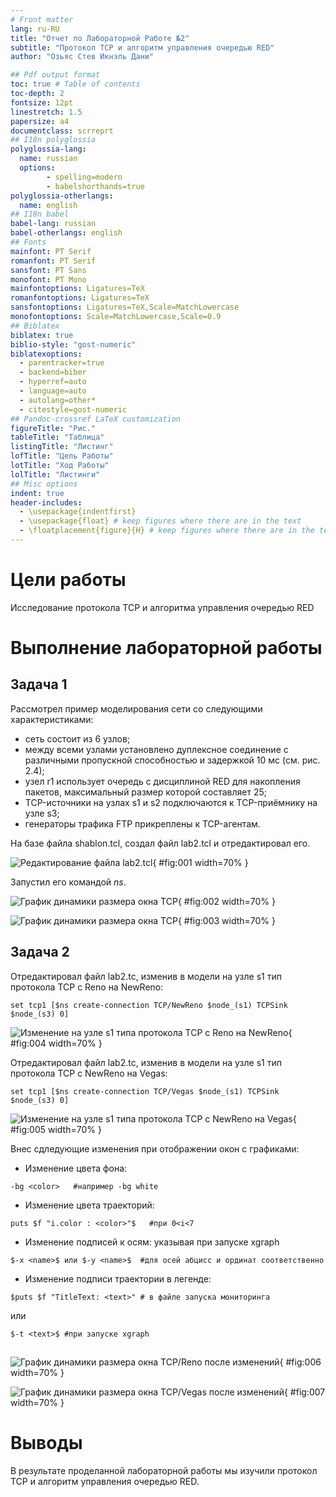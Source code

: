 ```yaml
---
# Front matter
lang: ru-RU
title: "Отчет по Лабораторной Работе №2"
subtitle: "Протокол TCP и алгоритм управления очередью RED"
author: "Озьяс Стев Икнэль Дани"

## Pdf output format
toc: true # Table of contents
toc-depth: 2
fontsize: 12pt
linestretch: 1.5
papersize: a4
documentclass: scrreprt
## I18n polyglossia
polyglossia-lang:
  name: russian
  options:
        - spelling=modern
        - babelshorthands=true
polyglossia-otherlangs:
  name: english
## I18n babel
babel-lang: russian
babel-otherlangs: english
## Fonts
mainfont: PT Serif
romanfont: PT Serif
sansfont: PT Sans
monofont: PT Mono
mainfontoptions: Ligatures=TeX
romanfontoptions: Ligatures=TeX
sansfontoptions: Ligatures=TeX,Scale=MatchLowercase
monofontoptions: Scale=MatchLowercase,Scale=0.9
## Biblatex
biblatex: true
biblio-style: "gost-numeric"
biblatexoptions:
  - parentracker=true
  - backend=biber
  - hyperref=auto
  - language=auto
  - autolang=other*
  - citestyle=gost-numeric
## Pandoc-crossref LaTeX customization
figureTitle: "Рис."
tableTitle: "Таблица"
listingTitle: "Листинг"
lofTitle: "Цель Работы"
lotTitle: "Ход Работы"
lolTitle: "Листинги"
## Misc options
indent: true
header-includes:
  - \usepackage{indentfirst}
  - \usepackage{float} # keep figures where there are in the text
  - \floatplacement{figure}{H} # keep figures where there are in the text
---
```



# Цели работы
 
Исследование протокола TCP и алгоритма управления очередью RED

# Выполнение лабораторной работы

## Задача 1

Рассмотрел пример моделирования сети со следующими характеристиками:

- сеть состоит из 6 узлов;
- между всеми узлами установлено дуплексное соединение с различными пропускной способностью и задержкой 10 мс (см. рис. 2.4);
- узел r1 использует очередь с дисциплиной RED для накопления пакетов, максимальный размер которой составляет 25;
- TCP-источники на узлах s1 и s2 подключаются к TCP-приёмнику на узле s3;
- генераторы трафика FTP прикреплены к TCP-агентам.

На базе файла shablon.tcl, создал файл lab2.tcl и отредактировал его.

![Редактирование файла lab2.tcl](image/image1.png){ #fig:001 width=70% }

Запустил его командой $ns$.

![График динамики размера окна TCP](image/image2.png){ #fig:002 width=70% }

![График динамики размера окна TCP](image/image3.png){ #fig:003 width=70% }


## Задача 2


Отредактировал файл lab2.tc, изменив в модели на узле s1 тип протокола TCP с Reno на NewReno:
```
set tcp1 [$ns create-connection TCP/NewReno $node_(s1) TCPSink $node_(s3) 0]
```

![Изменение на узле s1 типа протокола TCP с Reno на NewReno](image/image4.png){ #fig:004 width=70% }


Отредактировал файл lab2.tc, изменив в модели на узле s1 тип протокола TCP с NewReno на Vegas:
```
set tcp1 [$ns create-connection TCP/Vegas $node_(s1) TCPSink $node_(s3) 0]
```

![Изменение на узле s1 типа протокола TCP с NewReno на Vegas](image/image5.png){ #fig:005 width=70% }

Внес сдледующие изменения при отображении окон с графиками:

- Изменение цвета фона:
```
-bg <color>   #например -bg white
```
- Изменение цвета траекторий: 
```
puts $f "i.color : <color>"$   #при 0<i<7
```
- Изменение подписей к осям: указывая при запуске xgraph 
```
$-x <name>$ или $-y <name>$  #для осей абцисс и ординат соответственно
```

- Изменение подписи траектории в легенде: 
```
$puts $f "TitleText: <text>" # в файле запуска мониторинга 
```
или 

```
$-t <text>$ #при запуске xgraph
```
##

![График динамики размера окна TCP/Reno после изменений](image/image6.png){ #fig:006 width=70% }

![График динамики размера окна TCP/Vegas после изменений](image/image7.png){ #fig:007 width=70% }


# Выводы

В результате проделанной лабораторной работы мы изучили протокол TCP и алгоритм управления очередью RED.